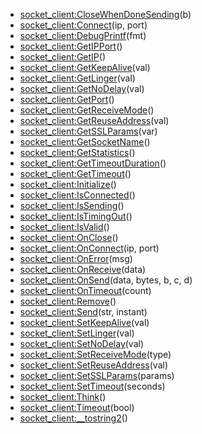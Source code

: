 - [socket_client:CloseWhenDoneSending](nil)(b)
- [socket_client:Connect](nil)(ip, port)
- [socket_client:DebugPrintf](nil)(fmt)
- [socket_client:GetIPPort](nil)()
- [socket_client:GetIP](nil)()
- [socket_client:GetKeepAlive](nil)(val)
- [socket_client:GetLinger](nil)(val)
- [socket_client:GetNoDelay](nil)(val)
- [socket_client:GetPort](nil)()
- [socket_client:GetReceiveMode](nil)()
- [socket_client:GetReuseAddress](nil)(val)
- [socket_client:GetSSLParams](nil)(var)
- [socket_client:GetSocketName](nil)()
- [socket_client:GetStatistics](nil)()
- [socket_client:GetTimeoutDuration](nil)()
- [socket_client:GetTimeout](nil)()
- [socket_client:Initialize](nil)()
- [socket_client:IsConnected](nil)()
- [socket_client:IsSending](nil)()
- [socket_client:IsTimingOut](nil)()
- [socket_client:IsValid](nil)()
- [socket_client:OnClose](nil)()
- [socket_client:OnConnect](nil)(ip, port)
- [socket_client:OnError](nil)(msg)
- [socket_client:OnReceive](nil)(data)
- [socket_client:OnSend](nil)(data, bytes, b, c, d)
- [socket_client:OnTimeout](nil)(count)
- [socket_client:Remove](nil)()
- [socket_client:Send](nil)(str, instant)
- [socket_client:SetKeepAlive](nil)(val)
- [socket_client:SetLinger](nil)(val)
- [socket_client:SetNoDelay](nil)(val)
- [socket_client:SetReceiveMode](nil)(type)
- [socket_client:SetReuseAddress](nil)(val)
- [socket_client:SetSSLParams](nil)(params)
- [socket_client:SetTimeout](nil)(seconds)
- [socket_client:Think](nil)()
- [socket_client:Timeout](nil)(bool)
- [socket_client:__tostring2](nil)()